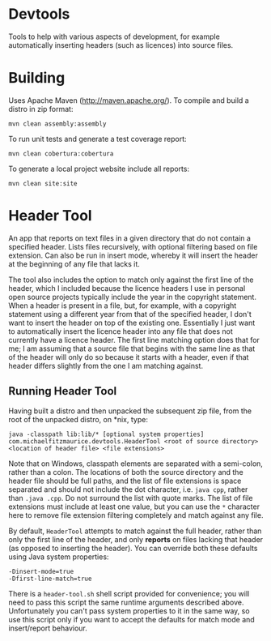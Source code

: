 Devtools
===========

Tools to help with various aspects of development, for example automatically inserting headers (such as licences) into source files.

Building
===========

Uses Apache Maven (http://maven.apache.org/).
To compile and build a distro in zip format:

    mvn clean assembly:assembly 

To run unit tests and generate a test coverage report:

    mvn clean cobertura:cobertura

To generate a local project website include all reports:

    mvn clean site:site
    
Header Tool
===========

An app that reports on text files in a given directory that do not contain a specified header. Lists files recursively, with optional filtering based on file extension. Can also be run in insert mode, whereby it will insert the header at the beginning of any file that lacks it. 

The tool also includes the option to match only against the first line of the header, which I included because the licence headers I use in personal open source projects typically include the year in the copyright statement. When a header is present in a file, but, for example, with a copyright statement using a different year from that of the specified header, I don't want to insert the header on top of the existing one. Essentially I just want to automatically insert the licence header into any file that does not currently have a licence header. The first line matching option does that for me; I am assuming that a source file that begins with the same line as that of the header will only do so because it starts with a header, even if that header differs slightly from the one I am matching against.

Running Header Tool
-----------

Having built a distro and then unpacked the subsequent zip file, from the root of the unpacked distro, on *nix, type:

    java -classpath lib:lib/* [optional system properties] com.michaelfitzmaurice.devtools.HeaderTool <root of source directory> <location of header file> <file extensions>
    
Note that on Windows, classpath elements are separated with a semi-colon, rather than a colon. The locations of both the source directory and the header file should be full paths, and the list of file extensions is space separated and should not include the dot character, i.e. `java cpp`, rather than `.java .cpp`. Do not surround the list with quote marks. The list of file extensions must include at least one value, but you can use the `*` character here to remove file extension filtering completely and match against any file.

By default, `HeaderTool` attempts to match against the full header, rather than only the first line of the header, and only **reports** on files lacking that header (as opposed to inserting the header). You can override both these defaults using Java system properties:

    -Dinsert-mode=true
    -Dfirst-line-match=true
    
There is a `header-tool.sh` shell script provided for convenience; you will need to pass this script the same runtime arguments described above. Unfortunately you can't pass system properties to it in the same way, so use this script only if you want to accept the defaults for match mode and insert/report behaviour.
    

